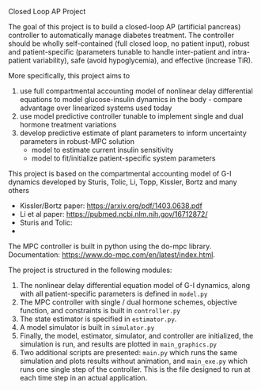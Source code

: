 Closed Loop AP Project

The goal of this project is to build a closed-loop AP (artificial pancreas) controller to automatically manage diabetes treatment. The controller should be wholly self-contained (full closed loop, no patient input), robust and patient-specific (parameters tunable to handle inter-patient and intra-patient variability), safe (avoid hypoglycemia), and effective (increase TiR). 

More specifically, this project aims to 
1. use full compartmental accounting model of nonlinear delay differential equations to model glucose-insulin dynamics in the body - compare advantage over linearized systems used today 
2. use model predictive controller tunable to implement single and dual hormone treatment variations
3. develop predictive estimate of plant parameters to inform uncertainty parameters in robust-MPC solution
	- model to estimate current insulin sensitivity 
	- model to fit/initialize patient-specific system parameters
	
This project is based on the compartmental accounting model of G-I dynamics developed by Sturis, Tolic, Li, Topp, Kissler, Bortz and many others
- Kissler/Bortz paper: https://arxiv.org/pdf/1403.0638.pdf
- Li et al paper: https://pubmed.ncbi.nlm.nih.gov/16712872/
- Sturis and Tolic:
- 

The MPC controller is built in python using the do-mpc library. Documentation: https://www.do-mpc.com/en/latest/index.html.

The project is structured in the following modules:
1. The nonlinear delay differential equation model of G-I dynamics, along with all patient-specific parameters is defined in `model.py`
2. The MPC controller with single / dual hormone schemes, objective function, and constraints is built in `controller.py` 
3. The state estimator is specified in `estimator.py`.
4. A model simulator is built in `simulator.py`
5. Finally, the model, estimator, simulator, and controller are initialized, the simulation is run, and results are plotted in `main_graphics.py`
6. Two additional scripts are presented: `main.py` which runs the same simulation and plots results without animation, and `main_exe.py` which runs one single step of the controller. This is the file designed to run at each time step in an actual application. 
